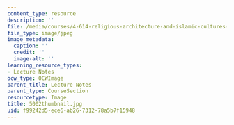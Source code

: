 ```yaml
---
content_type: resource
description: ''
file: /media/courses/4-614-religious-architecture-and-islamic-cultures-fall-2002/f99242d5ece6ab26731278a5b7f15948_5002thumbnail.jpg
file_type: image/jpeg
image_metadata:
  caption: ''
  credit: ''
  image-alt: ''
learning_resource_types:
- Lecture Notes
ocw_type: OCWImage
parent_title: Lecture Notes
parent_type: CourseSection
resourcetype: Image
title: 5002thumbnail.jpg
uid: f99242d5-ece6-ab26-7312-78a5b7f15948
---
```

